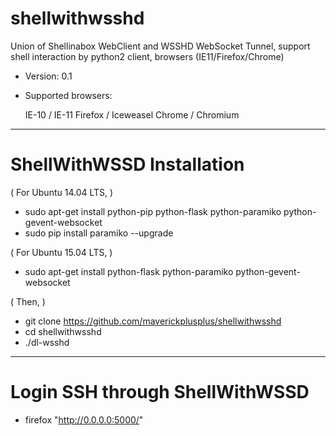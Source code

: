 # shellwithwsshd

Union of Shellinabox WebClient and WSSHD WebSocket Tunnel, support shell interaction by python2 client, browsers (IE11/Firefox/Chrome)

* Version: 0.1

* Supported browsers:

	IE-10 / IE-11
	Firefox / Iceweasel
	Chrome / Chromium

--------------------------------------------------------

# ShellWithWSSD Installation

( For Ubuntu 14.04 LTS, )
* sudo apt-get install python-pip python-flask python-paramiko python-gevent-websocket
* sudo pip install paramiko --upgrade

( For Ubuntu 15.04 LTS, )
* sudo apt-get install python-flask python-paramiko python-gevent-websocket

( Then, )
* git clone https://github.com/maverickplusplus/shellwithwsshd
* cd shellwithwsshd
* ./dl-wsshd


--------------------------------------------------------

# Login SSH through ShellWithWSSD

* firefox "http://0.0.0.0:5000/"

